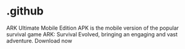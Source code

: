 # .github
ARK Ultimate Mobile Edition APK is the mobile version of the popular survival game ARK: Survival Evolved, bringing an engaging and vast adventure. Download now
